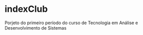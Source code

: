 # indexClub
Porjeto do primeiro período do curso de Tecnologia em Análise e Desenvolvimento de Sistemas
